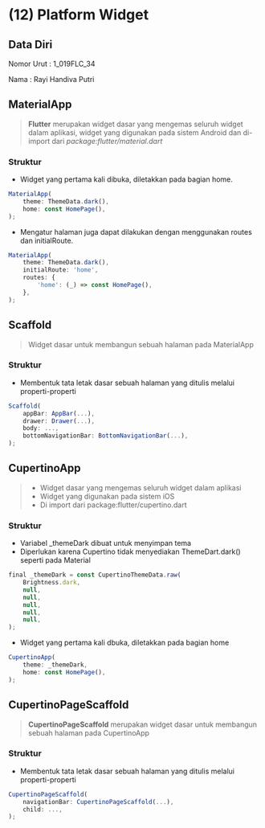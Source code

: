 # (12) Platform Widget
## Data Diri
Nomor Urut : 1_019FLC_34

Nama : Rayi Handiva Putri

## MaterialApp
> **Flutter** merupakan widget dasar yang mengemas seluruh widget dalam aplikasi, widget yang digunakan pada sistem Android dan di-import dari *package:flutter/material.dart*

### Struktur
- Widget yang pertama kali dibuka, diletakkan pada bagian home. 
```javascript
MaterialApp(
    theme: ThemeData.dark(),
    home: const HomePage(),
);
``` 

- Mengatur halaman juga dapat dilakukan dengan menggunakan routes dan initialRoute.
```javascript
MaterialApp(
    theme: ThemeData.dark(),
    initialRoute: 'home', 
    routes: {
        'home': (_) => const HomePage(),
    },
);
``` 

## Scaffold
> Widget dasar untuk membangun sebuah halaman pada MaterialApp

### Struktur
- Membentuk tata letak dasar sebuah halaman yang ditulis melalui properti-properti
```javascript
Scaffold(
    appBar: AppBar(...),
    drawer: Drawer(...),
    body: ...,
    bottomNavigationBar: BottomNavigationBar(...),
);
```

## CupertinoApp
> - Widget dasar yang mengemas seluruh widget dalam aplikasi
> - Widget yang digunakan pada sistem iOS
> - Di import dari package:flutter/cupertino.dart

### Struktur
- Variabel _themeDark dibuat untuk menyimpan tema
- Diperlukan karena Cupertino tidak menyediakan ThemeDart.dark() seperti pada Material
```javascript
final _themeDark = const CupertinoThemeData.raw(
    Brightness.dark,
    null,
    null,
    null,
    null,
    null,
);
```
- Widget yang pertama kali dbuka, diletakkan pada bagian home
```javascript
CupertinoApp(
    theme: _themeDark,
    home: const HomePage(),
);
```

## CupertinoPageScaffold
> **CupertinoPageScaffold** merupakan widget dasar untuk membangun sebuah halaman pada CupertinoApp

### Struktur
- Membentuk tata letak dasar sebuah halaman yang ditulis melalui properti-properti
```javascript
CupertinoPageScaffold(
    navigationBar: CupertinoPageScaffold(...),
    child: ...,
);
```
